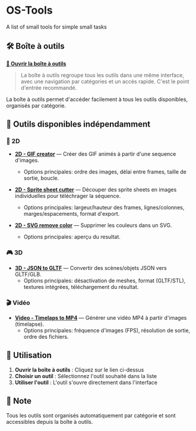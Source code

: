 # OS-Tools
A list of small tools for simple small tasks

## 🛠️ Boîte à outils

**[🎯 Ouvrir la boîte à outils](https://oliviersud.github.io/OS-Tools/boite%20à%20outils.html)**

> La boîte à outils regroupe tous les outils dans une même interface, avec une navigation par catégories et un accès rapide. C'est le point d'entrée recommandé.

La boîte à outils permet d'accéder facilement à tous les outils disponibles, organisés par catégorie.

## 📁 Outils disponibles indépendamment

### 🎨 2D
- **[2D - GIF creator](https://oliviersud.github.io/OS-Tools/Outils/2D%20-%20GIF%20creator.html)** — Créer des GIF animés à partir d'une sequence d'images.
  - Options principales: ordre des images, délai entre frames, taille de sortie, boucle.

- **[2D - Sprite sheet cutter](https://oliviersud.github.io/OS-Tools/Outils/2D%20-%20Sprite%20sheet%20cutter.html)** — Découper des sprite sheets en images individuelles pour téléchrager la séquence.
  - Options principales: largeur/hauteur des frames, lignes/colonnes, marges/espacements, format d'export.

- **[2D - SVG remove color](https://oliviersud.github.io/OS-Tools/Outils/2D%20-%20svg%20remove%20color.html)** — Supprimer les couleurs dans un SVG.
  - Options principales: aperçu du resultat.

### 🎮 3D
- **[3D - JSON to GLTF](https://oliviersud.github.io/OS-Tools/Outils/3D%20-%20Json%20to%20GLTF.html)** — Convertir des scènes/objets JSON vers GLTF/GLB.
  - Options principales: désactivation de meshes, format (GLTF/STL), textures intégrées, téléchargement du résultat.

### 🎬 Vidéo
- **[Video - Timelaps to MP4](https://oliviersud.github.io/OS-Tools/Outils/Video%20-%20Timelaps%20to%20MP4.html)** — Générer une vidéo MP4 à partir d'images (timelapse).
  - Options principales: fréquence d'images (FPS), résolution de sortie, ordre des fichiers.

## 🚀 Utilisation

1. **Ouvrir la boîte à outils** : Cliquez sur le lien ci-dessus
2. **Choisir un outil** : Sélectionnez l'outil souhaité dans la liste
3. **Utiliser l'outil** : L'outil s'ouvre directement dans l'interface

## 📝 Note

Tous les outils sont organisés automatiquement par catégorie et sont accessibles depuis la boîte à outils.
